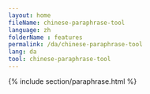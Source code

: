 ```yaml
---
layout: home
fileName: chinese-paraphrase-tool
language: zh
folderName : features
permalink: /da/chinese-paraphrase-tool
lang: da
tool: chinese-paraphrase-tool
---
```

{% include section/paraphrase.html %}